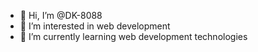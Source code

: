 - 👋 Hi, I’m @DK-8088
- 👀 I’m interested in web development 
- 🌱 I’m currently learning web development technologies 



<!---
DK-8088/DK-8088 is a ✨ special ✨ repository because its `README.md` (this file) appears on your GitHub profile.
You can click the Preview link to take a look at your changes.
--->
